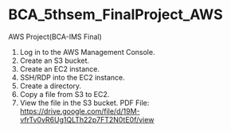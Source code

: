 # BCA_5thsem_FinalProject_AWS
AWS Project(BCA-IMS Final)
<br/>
1. Log in to the AWS Management Console.
2. Create an S3 bucket.
3. Create an EC2 instance.
4. SSH/RDP into the EC2 instance.
5. Create a directory.
6. Copy a file from S3 to EC2.
7. View the file in the S3 bucket.
PDF File: https://drive.google.com/file/d/19M-vfrTv0vR6Ug1QLTh22p7FT2N0tE0f/view
